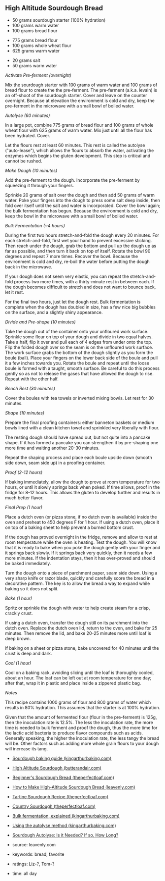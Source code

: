 High Altitude Sourdough Bread
-----------------------------

- 50 grams sourdough starter (100% hydration)
- 100 grams warm water
- 100 grams bread flour
<!-- -->
- 775 grams bread flour
- 100 grams whole wheat flour
- 625 grams warm water
<!-- -->
- 20 grams salt
- 50 grams warm water

*Activate Pre-ferment (overnight)*

Mix the sourdough starter with 100 grams of warm water and 100 grams
of bread flour to create the the pre-ferment.  The pre-ferment
(a.k.a. levain) is an off-shoot of the sourdough starter.  Cover and
leave on the counter overnight.  Because at elevation the environment
is cold and dry, keep the pre-ferment in the microwave with a small
bowl of boiled water.

*Autolyse (60 minutes)*

In a large pot, combine 775 grams of bread flour and 100 grams of
whole wheat flour with 625 grams of warm water.  Mix just until all
the flour has been hydrated. Cover.

Let the flours rest at least 60 minutes.  This rest is called the
autolyse ("auto-lease"), which allows the flours to absorb the water,
activating the enzymes which begins the gluten development. This step
is critical and cannot be rushed.

*Make Dough (10 minutes)*

Add the pre-ferment to the dough.  Incorporate the pre-ferment by
squeezing it through your fingers.

Sprinkle 20 grams of salt over the dough and then add 50 grams of warm
water.  Poke your fingers into the dough to press some salt deep
inside, then fold over itself until the salt and water is
incorporated.  Cover the bowl again; the bulk fermentation has begun.
Because the environment is cold and dry, keep the bowl in the
microwave with a small bowl of boiled water.

*Bulk Fermentation (~4 hours)*

During the first two hours stretch-and-fold the dough every 20
minutes.  For each stretch-and-fold, first wet your hand to prevent
excessive sticking.  Then reach under the dough, grab the bottom and
pull up the dough up as far as possible, and then turn it back on top
of itself.  Rotate the bowl 90 degrees and repeat 7 more times.
Recover the bowl.  Because the environment is cold and dry, re-boil
the water before putting the dough back in the microwave.

If your dough does not seem very elastic, you can repeat the
stretch-and-fold process two more times, with a thirty-minute rest in
between each. If the dough becomes difficult to stretch and does not
want to bounce back, let it rest.

For the final two hours, just let the dough rest.  Bulk fermentation
is complete when the dough has doubled in size, has a few nice big
bubbles on the surface, and a slightly shiny appearance.

*Divide and Pre-shape (10 minutes)*

Take the dough out of the container onto your unfloured work surface.
Sprinkle some flour on top of your dough and divide in two equal
halves.  Take a half, flip it over and pull each of 4 edges from under
onto the top.  Flip the folded dough over so the seam is on the
unfloured work surface.  The work surface grabs the bottom of the
dough slightly as you form the boule (ball).  Place your fingers on
the lower back side of the boule and pull it a few inches towards you.
Rotate the boule and repeat until the loose boule is formed with a
taught, smooth surface.  Be careful to do this process gently so as
not to release the gases that have allowed the dough to rise.  Repeat
with the other half.

*Bench Rest (30 minutes)*

Cover the boules with tea towels or inverted mixing bowls.  Let rest
for 30 minutes.

*Shape (10 minutes)*

Prepare the final proofing containers: either banneton baskets or
medium bowls lined with a clean kitchen towel and sprinkled very
liberally with flour.

The resting dough should have spread out, but not quite into a pancake
shape. If it has formed a pancake you can strengthen it by pre-shaping
one more time and waiting another 20-30 minutes.

Repeat the shaping process and place each boule upside down (smooth
side down, seam side up) in a proofing container.

*Proof (2-12 hours)*

If baking immediately, allow the dough to prove at room temperature
for two hours, or until it slowly springs back when poked.  If time
allows, proof in the fridge for 8-12 hours.  This allows the gluten to
develop further and results in much better flavor.

*Final Prep (1 hour)*

Place a dutch oven (or pizza stone, if no dutch oven is available)
inside the oven and preheat to 450 degrees F for 1 hour.  If using a
dutch oven, place it on top of a baking sheet to help prevent a burned
bottom crust.

If the dough has proved overnight in the fridge, remove and allow to
rest at room temperature while the oven is heating.  Test the dough.
You will know that it is ready to bake when you poke the dough gently
with your finger and it springs back slowly.  If it springs back very
quickly, then it needs a few more minutes.  If the indentation stays,
then it has over-proved and should be baked immediately.

Turn the dough onto a piece of parchment paper, seam side down.  Using
a very sharp knife or razor blade, quickly and carefully score the
bread in a decorative pattern. The key is to allow the bread a way to
expand while baking so it does not split.

*Bake (1 hour)*

Spritz or sprinkle the dough with water to help create steam for a
crisp, crackly crust.

If using a dutch oven, transfer the dough still on its parchment into
the dutch oven.  Replace the dutch oven lid, return to the oven, and
bake for 25 minutes.  Then remove the lid, and bake 20-25 minutes
more until loaf is deep brown.

If baking on a sheet or pizza stone, bake uncovered for 40 minutes
until the crust is deep and dark.

*Cool (1 hour)*

Cool on a baking rack, avoiding slicing until the loaf is thoroughly
cooled, about an hour.  The loaf can be left out at room temperature
for one day; after that, wrap it in plastic and place inside a
zippered plastic bag.

*Notes*

This recipe contains 1000 grams of flour and 800 grams of water which
results in 80% hydration.  This assumes that the starter is at 100%
hydration.

Given that the amount of fermented flour (flour in the pre-ferment) is
125g, then the inoculation rate is 12.5%.  The less the inoculation
rate, the more time is needed to bulk ferment and proof the dough,
thus the more time for the lactic acid bacteria to produce flavor
compounds such as acids.  Generally speaking, the higher the
inoculation rate, the less tangy the bread will be.  Other factors
such as adding more whole grain flours to your dough will increase its
tang.

- [Sourdough baking guide (kingarthurbaking.com)](https://bit.ly/2Lbigrq)
- [High Altitude Sourdough (butterandair.com)](https://bit.ly/2VVXfDc)
- [Beginner's Sourdough Bread (theperfectloaf.com)](https://bit.ly/2IvIcx6)
- [How to Make High-Altitude Sourdough Bread (leavenly.com)](https://bit.ly/2Inek5n)
- [Tartine Sourdough Recipe (theperfectloaf.com)](https://bit.ly/3n1jIKC)
- [Country Sourdough (theperfectloaf.com)](https://bit.ly/3nccgfF)
- [Bulk fermentation, explained (kingarthurbaking.com)](https://bit.ly/3paNmyY)
- [Using the autolyse method (kingarthurbaking.com)](https://bit.ly/3lYqZtU)
- [Sourdough Autolyse: Is it Needed? If so, How Long?](https://bit.ly/2WXOIjA)

- source: leavenly.com
- keywords: bread, favorite
- ratings: Liz-?, Tom-?
- time: all day
